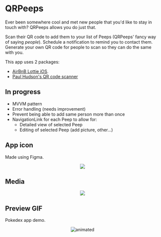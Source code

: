 # QRPeeps
Ever been somewhere cool and met new people that you'd like to stay in touch with?
QRPeeps allows you do just that.

Scan their QR code to add them to your list of Peeps (QRPeeps' fancy way of saying _people_).
Schedule a notification to remind you to contact them.
Generate your own QR code for people to scan so they can do the same with you.

This app uses 2 packages:
* [AirBnB Lottie iOS](https://github.com/airbnb/lottie-ios).
* [Paul Hudson's QR code scanner](https://github.com/twostraws/CodeScanner)

## In progress
* MVVM pattern
* Error handling (needs improvement)
* Prevent being able to add same person more than once
* NavigationLink for each Peep to allow for:
  * Detailed view of selected Peep
  * Editing of selected Peep (add picture, other...)


## App icon
Made using Figma.
<p align="center">
  <img src="Pokedex/Assets.xcassets/AppIcon.appiconset/180.png"/>
</p>

## Media
<p align="center">
  <img src="media/media.png"/>
</p>

## Preview GIF
Pokedex app demo.
<p align="center">
  <img src="media/demo.gif" alt="animated"/>
</p>

